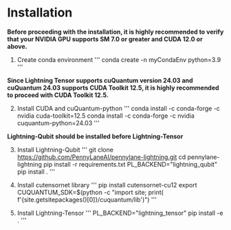 # Installation
**Before proceeding with the installation, it is highly recommended to verify that your NVIDIA GPU supports SM 7.0 or greater and CUDA 12.0 or above.**

1. Create conda environment
'''
conda create -n myCondaEnv python=3.9
'''

**Since Lightning Tensor supports cuQuantum version 24.03 and cuQuantum 24.03 supports CUDA Toolkit 12.5, it is highly recommended to proceed with CUDA Toolkit 12.5.**

2. Install CUDA and cuQuantum-python
'''
conda install -c conda-forge -c nvidia cuda-toolkit=12.5
conda install -c conda-forge -c nvidia cuquantum-python=24.03
'''

**Lightning-Qubit should be installed before Lightning-Tensor**

3. Install Lightning-Qubit
'''
git clone https://github.com/PennyLaneAI/pennylane-lightning.git
cd pennylane-lightning
pip install -r requirements.txt
PL_BACKEND="lightning_qubit" pip install .
'''

4. Install cutensornet library
'''
pip install cutensornet-cu12
export CUQUANTUM_SDK=$(python -c "import site; print( f'{site.getsitepackages()[0]}/cuquantum/lib')")
'''

5. Install Lightning-Tensor
'''
PL_BACKEND="lightning_tensor" pip install -e .
'''

